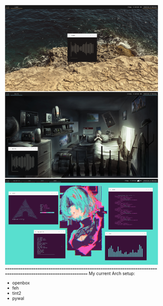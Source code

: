 #
![obscreen1](https://raw.githubusercontent.com/buyBread/dots/master/screenshots/2018-02-10-113931_1366x768_scrot.png)
![obscreen2](https://raw.githubusercontent.com/buyBread/dots/master/screenshots/2018-02-10-121304_1366x768_scrot.png)
![obscreen3](https://raw.githubusercontent.com/buyBread/dots/b5be4da00c7dc53d58290f4dde03eac410c82972/screenshots/2018-02-10-173433_1366x768_scrot.png)
`============================================================================================================`
My current Arch setup:
 - openbox
 - feh
 - tint2
 - pywal
